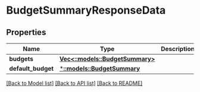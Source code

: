 # BudgetSummaryResponseData

## Properties

Name | Type | Description | Notes
------------ | ------------- | ------------- | -------------
**budgets** | [**Vec<::models::BudgetSummary>**](BudgetSummary.md) |  | 
**default_budget** | [***::models::BudgetSummary**](BudgetSummary.md) |  | [optional] 

[[Back to Model list]](../README.md#documentation-for-models) [[Back to API list]](../README.md#documentation-for-api-endpoints) [[Back to README]](../README.md)


